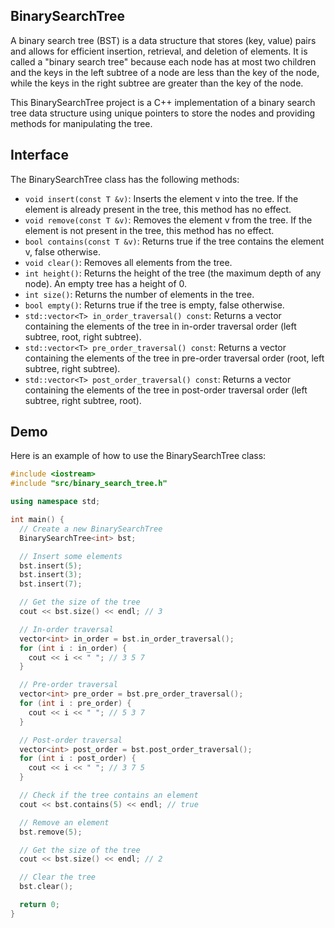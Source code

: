 ## BinarySearchTree
A binary search tree (BST) is a data structure that stores (key, value) pairs and allows for efficient insertion, retrieval, and deletion of elements. It is called a "binary search tree" because each node has at most two children and the keys in the left subtree of a node are less than the key of the node, while the keys in the right subtree are greater than the key of the node.

This BinarySearchTree project is a C++ implementation of a binary search tree data structure using unique pointers to store the nodes and providing methods for manipulating the tree.

## Interface

The BinarySearchTree class has the following methods:

* `void insert(const T &v)`: Inserts the element v into the tree. If the element is already present in the tree, this method has no effect.
* `void remove(const T &v)`: Removes the element v from the tree. If the element is not present in the tree, this method has no effect.
* `bool contains(const T &v)`: Returns true if the tree contains the element v, false otherwise.
* `void clear()`: Removes all elements from the tree.
* `int height()`: Returns the height of the tree (the maximum depth of any node). An empty tree has a height of 0.
* `int size()`: Returns the number of elements in the tree.
* `bool empty()`: Returns true if the tree is empty, false otherwise.
* `std::vector<T> in_order_traversal() const`: Returns a vector containing the elements of the tree in in-order traversal order (left subtree, root, right subtree).
* `std::vector<T> pre_order_traversal() const`: Returns a vector containing the elements of the tree in pre-order traversal order (root, left subtree, right subtree).
* `std::vector<T> post_order_traversal() const`: Returns a vector containing the elements of the tree in post-order traversal order (left subtree, right subtree, root).

## Demo

Here is an example of how to use the BinarySearchTree class:

```cpp
#include <iostream>
#include "src/binary_search_tree.h"

using namespace std;

int main() {
  // Create a new BinarySearchTree
  BinarySearchTree<int> bst;

  // Insert some elements
  bst.insert(5);
  bst.insert(3);
  bst.insert(7);

  // Get the size of the tree
  cout << bst.size() << endl; // 3

  // In-order traversal
  vector<int> in_order = bst.in_order_traversal();
  for (int i : in_order) {
    cout << i << " "; // 3 5 7
  }

  // Pre-order traversal
  vector<int> pre_order = bst.pre_order_traversal();
  for (int i : pre_order) {
    cout << i << " "; // 5 3 7
  }

  // Post-order traversal
  vector<int> post_order = bst.post_order_traversal();
  for (int i : post_order) {
    cout << i << " "; // 3 7 5
  }

  // Check if the tree contains an element
  cout << bst.contains(5) << endl; // true

  // Remove an element
  bst.remove(5);

  // Get the size of the tree
  cout << bst.size() << endl; // 2

  // Clear the tree
  bst.clear();

  return 0;
}

```
